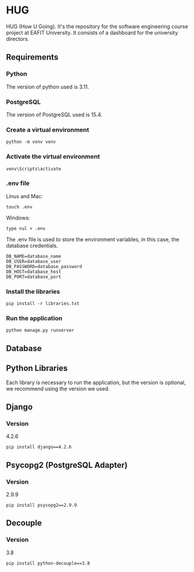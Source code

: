 # HUG
HUG (How U Going). It's the repository for the software engineering course project at EAFIT University. It consists of a dashboard for the university directors.
## Requirements
### Python
The version of python used is 3.11.
### PostgreSQL
The version of PostgreSQL used is 15.4.
### Create a virtual environment
```
python -m venv venv
```
### Activate the virtual environment
```
venv\Scripts\activate
```
### .env file
Linux and Mac:
```
touch .env
```
Windows:
```
type nul > .env
```
The .env file is used to store the environment variables, in this case, the database credentials.
```
DB_NAME=database_name
DB_USER=database_user
DB_PASSWORD=database_password
DB_HOST=database_host
DB_PORT=database_port
```
### Install the libraries
```
pip install -r libraries.txt
```
### Run the application
```
python manage.py runserver
```
## Database

## Python Libraries
Each library is necessary to run the application, but the version is optional, we recommend using the version we used.
## Django
### Version
4.2.6
```
pip install django==4.2.6
```
## Psycopg2 (PostgreSQL Adapter)
### Version
2.9.9
```
pip install psycopg2==2.9.9
```
## Decouple
### Version
3.8
```
pip install python-decouple==3.8
```